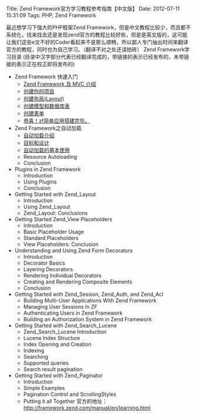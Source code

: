Title: Zend Framework官方学习教程参考指南【中文版】
Date: 2012-07-11 15:31:09
Tags: PHP, Zend Framework

最近想学习下强大的PHP框架Zend Framework，但是中文教程比较少，而且都不系统化，找来找去还是发现zend官方的教程比较好些，但是是英文版的，这可能让我们这些e文不好的Coder看起来不是那么顺畅，所以鄙人专门抽出时间来翻译官方的教程，同时也为自己学习。（翻译不对之处还请拍砖）  Zend Framework学习目录 (目录中汉字部分代表已经翻译完成的，带链接的表示已经发布的，未带链接的表示正在校正即将发布的) 

  * Zend Framework 快速入门 
    * [Zend Framework 及 MVC 介绍](/787)
    * [创建你的项目](/792)
    * [创建布局(Layout)](/818)
    * [创建模型和数据库表](/825)
    * [创建表单](/841)
    * [恭喜！zf简单应用搭建完毕。](/849)
  * Zend Framework之自动加载 
    * [自动加载介绍](/860)
    * [目标和设计](/864)
    * [自动加载的基本使用](/870)
    * Resource Autoloading
    * Conclusion
  * Plugins in Zend Framework 
    * Introduction
    * Using Plugins
    * Conclusion
  * Getting Started with Zend_Layout 
    * Introduction
    * Using Zend_Layout
    * Zend_Layout: Conclusions
  * Getting Started Zend_View Placeholders 
    * Introduction
    * Basic Placeholder Usage
    * Standard Placeholders
    * View Placeholders: Conclusion
  * Understanding and Using Zend Form Decorators 
    * Introduction
    * Decorator Basics
    * Layering Decorators
    * Rendering Individual Decorators
    * Creating and Rendering Composite Elements
    * Conclusion
  * Getting Started with Zend_Session, Zend_Auth, and Zend_Acl 
    * Building Multi-User Applications With Zend Framework
    * Managing User Sessions In ZF
    * Authenticating Users in Zend Framework
    * Building an Authorization System in Zend Framework
  * Getting Started with Zend_Search_Lucene 
    * Zend_Search_Lucene Introduction
    * Lucene Index Structure
    * Index Opening and Creation
    * Indexing
    * Searching
    * Supported queries
    * Search result pagination
  * Getting Started with Zend_Paginator 
    * Introduction
    * Simple Examples
    * Pagination Control and ScrollingStyles
    * Putting it all Together
官方的地址：<http://framework.zend.com/manual/en/learning.html>
